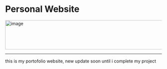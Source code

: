 <h1>Personal Website</h1>

<img width="942" height="94" alt="image" src="https://github.com/user-attachments/assets/c61bce06-fcb2-4705-8c81-a9011ba20a1b" />

---

<des>this is my portofolio website, new update soon until i complete my project</des>
